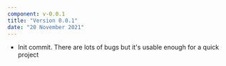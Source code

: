```yaml
---
component: v-0.0.1
title: "Version 0.0.1"
date: "20 November 2021"
---
```


- Init commit. There are lots of bugs but it's usable enough for a quick project
